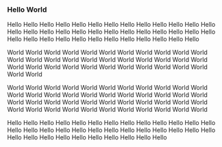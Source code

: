 ### Hello World

Hello Hello Hello Hello Hello Hello Hello Hello Hello Hello Hello Hello Hello Hello Hello Hello Hello Hello Hello Hello Hello Hello Hello Hello Hello Hello Hello Hello Hello Hello Hello Hello Hello Hello Hello Hello Hello Hello 

World World World World World World World World World World World World World World World World World World World World World World World World World World World World World World World World World World World 

World World World World World World World World World World World World World World World World World World World World World World World World World World World World World World World World World World World World World World World World World World World World 

Hello Hello Hello Hello Hello Hello Hello Hello Hello Hello Hello Hello Hello Hello Hello Hello Hello Hello Hello Hello Hello Hello Hello Hello Hello Hello Hello Hello Hello Hello Hello Hello Hello Hello Hello Hello 
